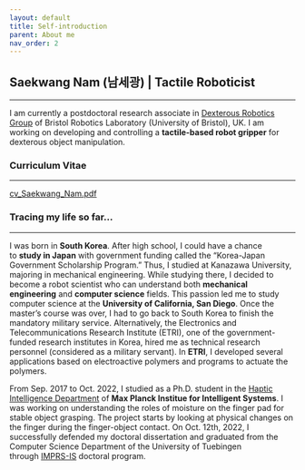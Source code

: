 ```yaml
---
layout: default
title: Self-introduction
parent: About me
nav_order: 2
---
```


## Saekwang Nam (남세광) | Tactile Roboticist

---

I am currently a postdoctoral research associate in [Dexterous Robotics Group](https://www.bristolroboticslab.com/dexterous-robotics) of Bristol Robotics Laboratory (University of Bristol), UK. I am working on developing and controlling a **tactile-based robot gripper** for dexterous object manipulation.

### Curriculum Vitae

---

[cv_Saekwang_Nam.pdf](https://s3-us-west-2.amazonaws.com/secure.notion-static.com/866504b6-41c3-466f-b17f-de3725fadf1b/cv_Saekwang_Nam.pdf)

### **Tracing my life so far…**

---

I was born in **South Korea**. After high school, I could have a chance to **study in Japan** with government funding called the “Korea-Japan Government Scholarship Program.” Thus, I studied at Kanazawa University, majoring in mechanical engineering. While studying there, I decided to become a robot scientist who can understand both **mechanical engineering** and **computer science** fields. This passion led me to study computer science at the **University of California, San Diego**. Once the master’s course was over, I had to go back to South Korea to finish the mandatory military service. Alternatively, the Electronics and Telecommunications Research Institute (ETRI), one of the government-funded research institutes in Korea, hired me as technical research personnel (considered as a military servant). In **ETRI**, I developed several applications based on electroactive polymers and programs to actuate the polymers.

From Sep. 2017 to Oct. 2022, I studied as a Ph.D. student in the [Haptic Intelligence Department](https://hi.is.mpg.de/) of **Max Planck Institue for Intelligent Systems**. I was working on understanding the roles of moisture on the finger pad for stable object grasping. The project starts by looking at physical changes on the finger during the finger-object contact. On Oct. 12th, 2022, I successfully defended my doctoral dissertation and graduated from the Computer Science Department of the University of Tuebingen through [IMPRS-IS](https://imprs.is.mpg.de/) doctoral program.